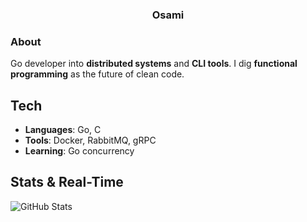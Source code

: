 <div align="center">

### Osami

</div>

### About
Go developer into **distributed systems** and **CLI tools**. I dig **functional programming** as the future of clean code.

## Tech
- **Languages**: Go, C
- **Tools**: Docker, RabbitMQ, gRPC
- **Learning**: Go concurrency

## Stats & Real-Time
<div align="center" style="display: flex; align-items: center; gap: 10px;">
  <img src="https://github-readme-stats.vercel.app/api?username=osamikoyo&show_icons=true&title_color=fff&icon_color=79ff97&text_color=9f9f9f&bg_color=151515&hide_rank=true" alt="GitHub Stats"/>
</div>
